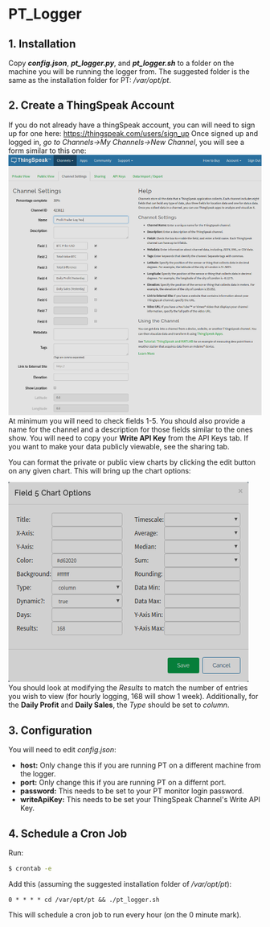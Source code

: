 # PT_Logger

## 1. Installation
Copy **_config.json_**, **_pt_logger.py_**, and **_pt_logger.sh_** to a folder on the machine you will be running the logger from. The suggested folder is the same as the installation folder for PT: _/var/opt/pt_.

## 2. Create a ThingSpeak Account
If you do not already have a thingSpeak account, you can will need to sign up for one here: https://thingspeak.com/users/sign_up
Once signed up and logged in, _go to Channels->My Channels->New Channel_, you will see a form similar to this one:
![Channel Settings](/img/channelSettings.png?raw=true)
At minimum you will need to check fields 1-5. You should also provide a name for the channel and a description for those fields similar to the ones show.
You will need to copy your __Write API Key__ from the API Keys tab. If you want to make your data publicly viewable, see the sharing tab.

You can format the private or public view charts by clicking the edit button on any given chart. This will bring up the chart options:

![chart 5 Settings](/img/field5.png?raw=true")
You should look at modifying the _Results_ to match the number of entries you wish to view (for hourly logging, 168 will show 1 week). Additionally, for the __Daily Profit__ and __Daily Sales__, the _Type_ should be set to _column_.

## 3. Configuration
You will need to edit _config.json_:
  - __host:__ Only change this if you are running PT on a different machine from the logger. 
  - __port:__ Only change this if you are running PT on a differnt port.
  - __password:__ This needs to be set to your PT monitor login password.
  - __writeApiKey:__ This needs to be set your ThingSpeak Channel's Write API Key.

## 4. Schedule a Cron Job
Run:
```sh
$ crontab -e
```
Add this (assuming the suggested installation folder of _/var/opt/pt_):
```
0 * * * * cd /var/opt/pt && ./pt_logger.sh
```
This will schedule a cron job to run every hour (on the 0 minute mark).



